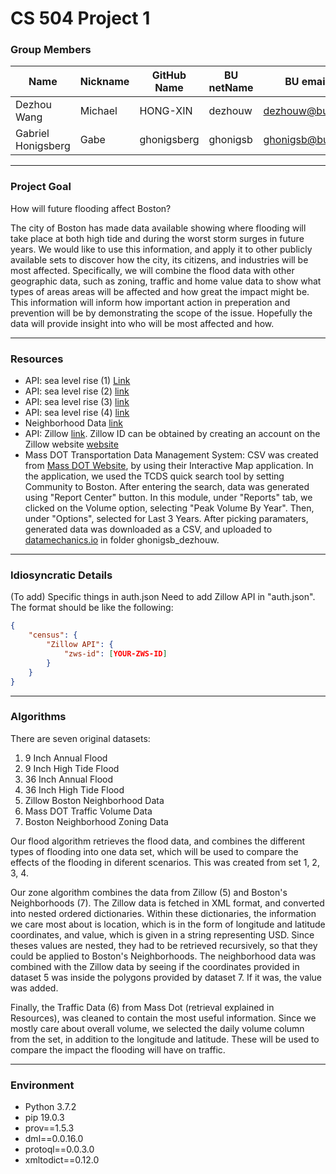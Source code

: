 # CS 504 Project 1
### Group Members
|Name              |Nickname |GitHub Name|BU netName |BU email       |
|------------------|---------|-----------|-----------|---------------|
|Dezhou Wang       |Michael  |HONG-XIN   |dezhouw    |dezhouw@bu.edu |
|Gabriel Honigsberg|Gabe     |ghonigsberg|ghonigsb   |ghonigsb@bu.edu|

---

### Project Goal
How  will future flooding affect Boston?

The city of Boston has made data available showing where flooding will take place at both high tide and during the worst storm surges in future years. We would like to use this information, and apply it to other publicly available sets to discover how the city, its citizens, and industries will be most affected. Specifically, we will combine the flood data with other geographic data, such as zoning, traffic and home value data to show what types of areas areas will be affected and how great the impact might be. This information will inform how important action in preperation and prevention will be by demonstrating the scope of the issue. Hopefully the data will provide insight into who will be most affected and how. 

---

### Resources
* API: sea level rise (1) [Link](http://bostonopendata-boston.opendata.arcgis.com/datasets/9inch-sea-level-rise-1pct-annual-flood?geometry=-71.151%2C42.334%2C-70.931%2C42.379&selectedAttribute=Shape__Area)
* API: sea level rise (2) [link](http://bostonopendata-boston.opendata.arcgis.com/datasets/9inch-sea-level-rise-high-tide)
* API: sea level rise (3) [link](http://bostonopendata-boston.opendata.arcgis.com/datasets/74692fe1b9b24f3c9419cd61b87e4e3b_3)
* API: sea level rise (4) [link](http://bostonopendata-boston.opendata.arcgis.com/datasets/74692fe1b9b24f3c9419cd61b87e4e3b_5)
* Neighborhood Data [link](http://bostonopendata-boston.opendata.arcgis.com/datasets/3525b0ee6e6b427f9aab5d0a1d0a1a28_0)
* API: Zillow [link](https://www.zillow.com/webservice/GetRegionChildren.htm?zws-id=[ZWS-ID]&state=ma&city=boston&childtype=neighborhood). Zillow ID can be obtained by creating an account on the Zillow website [website](https://www.zillow.com/howto/api/APIOverview.htm)
* Mass DOT Transportation Data Management System: CSV was created from [Mass DOT Website](http://mass.gov/traffic-volume-and-classification), by using their Interactive Map application. In the application, we used the TCDS quick search tool by setting Community to Boston. After entering the search, data was generated using "Report Center" button. In this module, under "Reports" tab, we clicked on the Volume option, selecting "Peak Volume By Year". Then, under "Options", selected for Last 3 Years. After picking paramaters, generated data was downloaded as a CSV, and uploaded to [datamechanics.io](http://datamechanics.io) in folder ghonigsb_dezhouw.

---

### Idiosyncratic Details
(To add) Specific things in auth.json
Need to add Zillow API in "auth.json".
The format should be like the following:
```json
{
	"census": {
		"Zillow API": {
			"zws-id": [YOUR-ZWS-ID]
		}
	}
}
```

---

### Algorithms
There are seven original datasets:
1. 9 Inch Annual Flood
2. 9 Inch High Tide Flood
3. 36 Inch Annual Flood
4. 36 Inch High Tide Flood
5. Zillow Boston Neighborhood Data
6. Mass DOT Traffic Volume Data
7. Boston Neighborhood Zoning Data

Our flood algorithm retrieves the flood data, and combines the different types of flooding into one data set, which will be used to compare the effects of the flooding in diferent scenarios. This was created from set 1, 2, 3, 4.

Our zone algorithm combines the data from Zillow (5) and Boston's Neighborhoods (7). The Zillow data is fetched in XML format, and converted into nested ordered dictionaries. Within these dictionaries, the information we care most about is location, which is in the form of longitude and latitude coordinates, and value, which is given in a string representing USD. Since theses values are nested, they had to be retrieved recursively, so that they could be applied to Boston's Neighborhoods. The neighborhood data was combined with the Zillow data by seeing if the coordinates provided in dataset 5 was inside the polygons provided by dataset 7. If it was, the value was added.

Finally, the Traffic Data (6) from Mass Dot (retrieval explained in Resources), was cleaned to contain the most useful information. Since we mostly care about overall volume, we selected the daily volume column from the set, in addition to the longitude and latitude. These will be used to compare the impact the flooding will have on traffic.


---

### Environment
* Python 3.7.2
* pip 19.0.3
* prov==1.5.3
* dml==0.0.16.0
* protoql==0.0.3.0
* xmltodict==0.12.0
